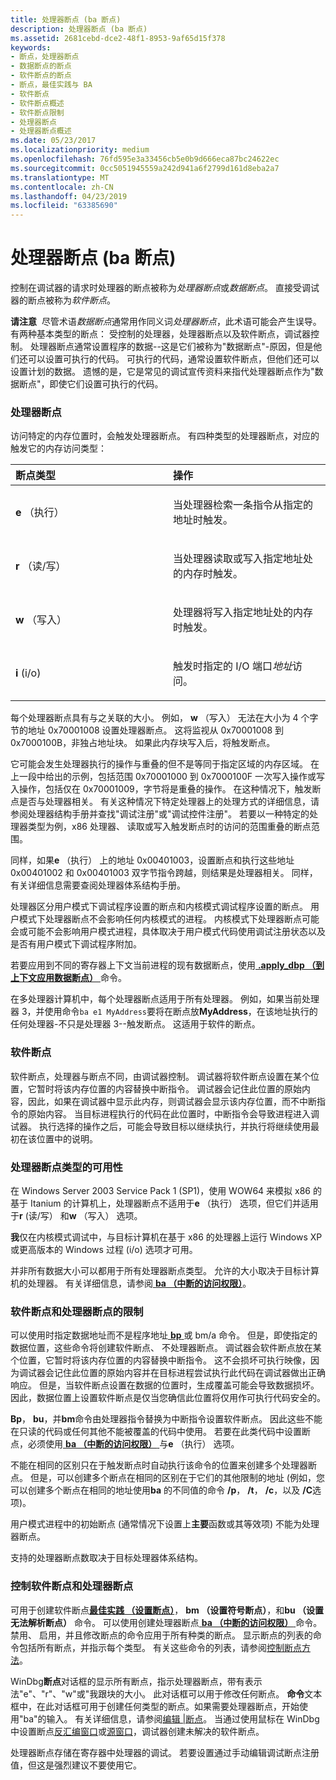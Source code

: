 ```yaml
---
title: 处理器断点 (ba 断点)
description: 处理器断点 (ba 断点)
ms.assetid: 2681cebd-dce2-48f1-8953-9af65d15f378
keywords:
- 断点，处理器断点
- 数据断点的断点
- 软件断点的断点
- 断点，最佳实践与 BA
- 软件断点
- 软件断点概述
- 软件断点限制
- 处理器断点
- 处理器断点概述
ms.date: 05/23/2017
ms.localizationpriority: medium
ms.openlocfilehash: 76fd595e3a33456cb5e0b9d666eca87bc24622ec
ms.sourcegitcommit: 0cc5051945559a242d941a6f2799d161d8eba2a7
ms.translationtype: MT
ms.contentlocale: zh-CN
ms.lasthandoff: 04/23/2019
ms.locfileid: "63385690"
---
```

# <a name="processor-breakpoints-ba-breakpoints"></a>处理器断点 (ba 断点)


控制在调试器的请求时处理器的断点被称为*处理器断点*或*数据断点*。 直接受调试器的断点被称为*软件断点*。

**请注意**  尽管术语*数据断点*通常用作同义词*处理器断点*，此术语可能会产生误导。 有两种基本类型的断点： 受控制的处理器，处理器断点以及软件断点，调试器控制。 处理器断点通常设置程序的数据--这是它们被称为"数据断点"-原因，但是他们还可以设置可执行的代码。 可执行的代码，通常设置软件断点，但他们还可以设置计划的数据。 遗憾的是，它是常见的调试宣传资料来指代处理器断点作为"数据断点"，即使它们设置可执行的代码。

 

### <a name="span-idprocessorbreakpointsspanspan-idprocessorbreakpointsspanprocessor-breakpoints"></a><span id="processor_breakpoints"></span><span id="PROCESSOR_BREAKPOINTS"></span>处理器断点

访问特定的内存位置时，会触发处理器断点。 有四种类型的处理器断点，对应的触发它的内存访问类型：

<table>
<colgroup>
<col width="50%" />
<col width="50%" />
</colgroup>
<thead>
<tr class="header">
<th align="left">断点类型</th>
<th align="left">操作</th>
</tr>
</thead>
<tbody>
<tr class="odd">
<td align="left"><p><strong>e</strong> （执行）</p></td>
<td align="left"><p>当处理器检索一条指令从指定的地址时触发。</p></td>
</tr>
<tr class="even">
<td align="left"><p><strong>r</strong> （读/写）</p></td>
<td align="left"><p>当处理器读取或写入指定地址处的内存时触发。</p></td>
</tr>
<tr class="odd">
<td align="left"><p><strong>w</strong> （写入）</p></td>
<td align="left"><p>处理器将写入指定地址处的内存时触发。</p></td>
</tr>
<tr class="even">
<td align="left"><p><strong>i</strong> (i/o)</p></td>
<td align="left"><p>触发时指定的 I/O 端口<em>地址</em>访问。</p></td>
</tr>
</tbody>
</table>

 

每个处理器断点具有与之关联的大小。 例如， **w** （写入） 无法在大小为 4 个字节的地址 0x70001008 设置处理器断点。 这将监视从 0x70001008 到 0x7000100B，非独占地址块。 如果此内存块写入后，将触发断点。

它可能会发生处理器执行的操作与重叠的但不是等同于指定区域的内存区域。 在上一段中给出的示例，包括范围 0x70001000 到 0x7000100F 一次写入操作或写入操作，包括仅在 0x70001009，字节将是重叠的操作。 在这种情况下，触发断点是否与处理器相关。 有关这种情况下特定处理器上的处理方式的详细信息，请参阅处理器结构手册并查找"调试注册"或"调试控件注册"。 若要以一种特定的处理器类型为例，x86 处理器、 读取或写入触发断点时的访问的范围重叠的断点范围。

同样，如果**e** （执行） 上的地址 0x00401003，设置断点和执行这些地址 0x00401002 和 0x00401003 双字节指令跨越，则结果是处理器相关。 同样，有关详细信息需要查阅处理器体系结构手册。

处理器区分用户模式下调试程序设置的断点和内核模式调试程序设置的断点。 用户模式下处理器断点不会影响任何内核模式的进程。 内核模式下处理器断点可能会或可能不会影响用户模式进程，具体取决于用户模式代码使用调试注册状态以及是否有用户模式下调试程序附加。

若要应用到不同的寄存器上下文当前进程的现有数据断点，使用[ **.apply\_dbp （到上下文应用数据断点）** ](-apply-dbp--apply-data-breakpoint-to-context-.md)命令。

在多处理器计算机中，每个处理器断点适用于所有处理器。 例如，如果当前处理器 3，并使用命令`ba e1 MyAddress`要将在断点放**MyAddress**，在该地址执行的任何处理器-不只是处理器 3--触发断点。 这适用于软件的断点。

### <a name="span-idsoftwarebreakpointsspanspan-idsoftwarebreakpointsspansoftware-breakpoints"></a><span id="software_breakpoints"></span><span id="SOFTWARE_BREAKPOINTS"></span>软件断点

软件断点，处理器与断点不同，由调试器控制。 调试器将软件断点设置在某个位置，它暂时将该内存位置的内容替换中断指令。 调试器会记住此位置的原始内容，因此，如果在调试器中显示此内存，则调试器会显示该内存位置，而不中断指令的原始内容。 当目标进程执行的代码在此位置时，中断指令会导致进程进入调试器。 执行选择的操作之后，可能会导致目标以继续执行，并执行将继续使用最初在该位置中的说明。

### <a name="span-idavailabilityofprocessorbreakpointtypesspanspan-idavailabilityofprocessorbreakpointtypesspanavailability-of-processor-breakpoint-types"></a><span id="availability_of_processor_breakpoint_types"></span><span id="AVAILABILITY_OF_PROCESSOR_BREAKPOINT_TYPES"></span>处理器断点类型的可用性

在 Windows Server 2003 Service Pack 1 (SP1)，使用 WOW64 来模拟 x86 的基于 Itanium 的计算机上，处理器断点不适用于**e** （执行） 选项，但它们并适用于**r** (读/写） 和**w** （写入） 选项。

**我**仅在内核模式调试中，与目标计算机在基于 x86 的处理器上运行 Windows XP 或更高版本的 Windows 过程 (i/o) 选项才可用。

并非所有数据大小可以都用于所有处理器断点类型。 允许的大小取决于目标计算机的处理器。 有关详细信息，请参阅[ **ba （中断的访问权限）**](ba--break-on-access-.md)。

### <a name="span-idlimitationsofsoftwarebreakpointsandprocessorbreakpointsspanspan-idlimitationsofsoftwarebreakpointsandprocessorbreakpointsspanlimitations-of-software-breakpoints-and-processor-breakpoints"></a><span id="limitations_of_software_breakpoints_and_processor_breakpoints"></span><span id="LIMITATIONS_OF_SOFTWARE_BREAKPOINTS_AND_PROCESSOR_BREAKPOINTS"></span>软件断点和处理器断点的限制

可以使用时指定数据地址而不是程序地址[ **bp** ](bp--bu--bm--set-breakpoint-.md)或 bm/a 命令。 但是，即使指定的数据位置，这些命令将创建软件断点、 不处理器断点。 调试器会软件断点放在某个位置，它暂时将该内存位置的内容替换中断指令。 这不会损坏可执行映像，因为调试器会记住此位置的原始内容并在目标进程尝试执行此代码在调试器做出正确响应。 但是，当软件断点设置在数据的位置时，生成覆盖可能会导致数据损坏。 因此，数据位置上设置软件断点是仅当您确信此位置将仅用作可执行代码安全的。

**Bp**， **bu**，并**bm**命令由处理器指令替换为中断指令设置软件断点。 因此这些不能在只读的代码或任何其他不能被覆盖的代码中使用。 若要在此类代码中设置断点，必须使用[ **ba （中断的访问权限）** ](ba--break-on-access-.md)与**e** （执行） 选项。

不能在相同的区别只在于触发断点时自动执行该命令的位置来创建多个处理器断点。 但是，可以创建多个断点在相同的区别在于它们的其他限制的地址 (例如，您可以创建多个断点在相同的地址使用**ba** 的不同值的命令 **/p**， **/t**， **/c**，以及 **/C**选项)。

用户模式进程中的初始断点 (通常情况下设置上**主要**函数或其等效项) 不能为处理器断点。

支持的处理器断点数取决于目标处理器体系结构。

### <a name="span-idcontrollingsoftwarebreakpointsandprocessorbreakpointsspanspan-idcontrollingsoftwarebreakpointsandprocessorbreakpointsspancontrolling-software-breakpoints-and-processor-breakpoints"></a><span id="controlling_software_breakpoints_and_processor_breakpoints"></span><span id="CONTROLLING_SOFTWARE_BREAKPOINTS_AND_PROCESSOR_BREAKPOINTS"></span>控制软件断点和处理器断点

可用于创建软件断点[**最佳实践 （设置断点）**](bp--bu--bm--set-breakpoint-.md)， **bm （设置符号断点）**，和**bu （设置无法解析断点）** 命令。 可以使用创建处理器断点[ **ba （中断的访问权限）** ](ba--break-on-access-.md)命令。 禁用、 启用，并且修改断点的命令应用于所有种类的断点。 显示断点的列表的命令包括所有断点，并指示每个类型。 有关这些命令的列表，请参阅[控制断点方法](methods-of-controlling-breakpoints.md)。

WinDbg**断点**对话框的显示所有断点，指示处理器断点，带有表示法"e"、"r"、"w"或"我跟块的大小。 此对话框可以用于修改任何断点。 **命令**文本框中，在此对话框可用于创建任何类型的断点。如果需要处理器断点，开始使用"ba"的输入。 有关详细信息，请参阅[编辑 |断点](edit---breakpoints.md)。 当通过使用鼠标在 WinDbg 中设置断点[反汇编窗口](disassembly-window.md)或[源窗口](source-window.md)，调试器创建未解决的软件断点。

处理器断点存储在寄存器中处理器的调试。 若要设置通过手动编辑调试断点注册值，但这是强烈建议不要使用它。

 

 





